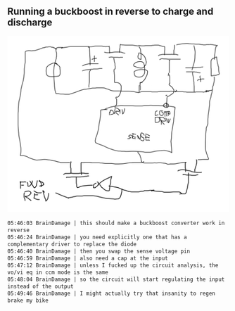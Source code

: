 
## Running a buckboost in reverse to charge and discharge

![schematic](buckboost-reverse.png)

```
05:46:03 BrainDamage | this should make a buckboost converter work in reverse
05:46:24 BrainDamage | you need explicitly one that has a complementary driver to replace the diode
05:46:40 BrainDamage | then you swap the sense voltage pin
05:46:59 BrainDamage | also need a cap at the input
05:47:12 BrainDamage | unless I fucked up the circuit analysis, the vo/vi eq in ccm mode is the same
05:48:04 BrainDamage | so the circuit will start regulating the input instead of the output
05:49:46 BrainDamage | I might actually try that insanity to regen brake my bike
```
